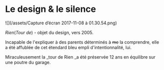 # Le design & le silence

![](/assets/Capture d’écran 2017-11-08 à 01.30.54.png)

_Rien_\(_Tour de_\) - objet du design, vers 2005.

Incapable de l'expliquer à des parents déterminés à ~~me~~ la comprendre, elle a été affublée de cet étendard bleu empli d'intentionnalité, lui.

Miraculeusement la _tour de Rien _a été préservée 12 ans en équilibre sur une poutre du garage.




